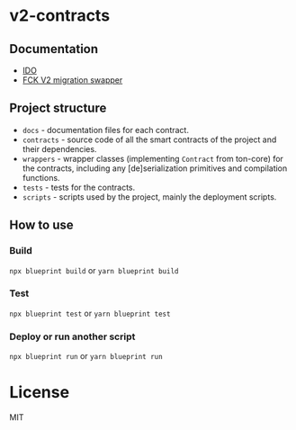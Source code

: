 # v2-contracts

## Documentation

-   [IDO](https://github.com/fck-foundation/v2-contracts/blob/main/docs/ido.md)
-   [FCK V2 migration swapper](https://github.com/fck-foundation/v2-contracts/blob/main/docs/swap_to_v2.md)

## Project structure

-   `docs` - documentation files for each contract.
-   `contracts` - source code of all the smart contracts of the project and their dependencies.
-   `wrappers` - wrapper classes (implementing `Contract` from ton-core) for the contracts, including any [de]serialization primitives and compilation functions.
-   `tests` - tests for the contracts.
-   `scripts` - scripts used by the project, mainly the deployment scripts.

## How to use

### Build

`npx blueprint build` or `yarn blueprint build`

### Test

`npx blueprint test` or `yarn blueprint test`

### Deploy or run another script

`npx blueprint run` or `yarn blueprint run`

# License
MIT
